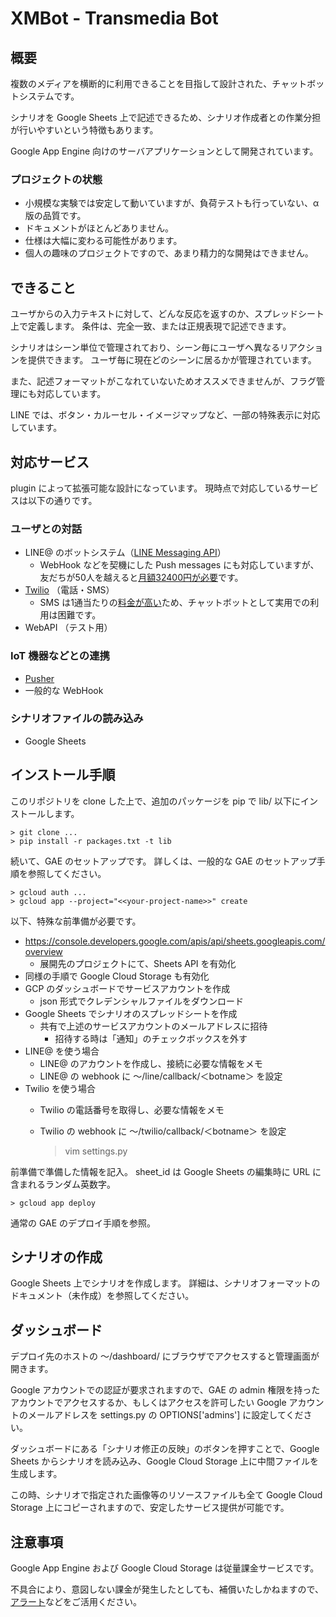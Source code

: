 # XMBot - Transmedia Bot

## 概要

複数のメディアを横断的に利用できることを目指して設計された、チャットボットシステムです。

シナリオを Google Sheets 上で記述できるため、シナリオ作成者との作業分担が行いやすいという特徴もあります。

Google App Engine 向けのサーバアプリケーションとして開発されています。

### プロジェクトの状態

- 小規模な実験では安定して動いていますが、負荷テストも行っていない、α版の品質です。
- ドキュメントがほとんどありません。
- 仕様は大幅に変わる可能性があります。
- 個人の趣味のプロジェクトですので、あまり精力的な開発はできません。

## できること

ユーザからの入力テキストに対して、どんな反応を返すのか、スプレッドシート上で定義します。
条件は、完全一致、または正規表現で記述できます。

シナリオはシーン単位で管理されており、シーン毎にユーザへ異なるリアクションを提供できます。
ユーザ毎に現在どのシーンに居るかが管理されています。

また、記述フォーマットがこなれていないためオススメできませんが、フラグ管理にも対応しています。

LINE では、ボタン・カルーセル・イメージマップなど、一部の特殊表示に対応しています。

## 対応サービス

plugin によって拡張可能な設計になっています。
現時点で対応しているサービスは以下の通りです。

### ユーザとの対話

- LINE@ のボットシステム（[LINE Messaging API](https://developers.line.me/ja/services/messaging-api/)）
  - WebHook などを契機にした Push messages にも対応していますが、友だちが50人を越えると[月額32400円が必要](https://at.line.me/jp/plan)です。
- [Twilio](https://twilio.kddi-web.com/) （電話・SMS）
  - SMS は1通当たりの[料金が高い](https://twilio.kddi-web.com/price/)ため、チャットボットとして実用での利用は困難です。
- WebAPI （テスト用）

### IoT 機器などとの連携

- [Pusher](https://pusher.com/)
- 一般的な WebHook

### シナリオファイルの読み込み

- Google Sheets

## インストール手順

このリポジトリを clone した上で、追加のパッケージを pip で lib/ 以下にインストールします。

    > git clone ...
    > pip install -r packages.txt -t lib

続いて、GAE のセットアップです。
詳しくは、一般的な GAE のセットアップ手順を参照してください。

    > gcloud auth ...
    > gcloud app --project="<<your-project-name>>" create

以下、特殊な前準備が必要です。

- https://console.developers.google.com/apis/api/sheets.googleapis.com/overview
  - 展開先のプロジェクトにて、Sheets API を有効化
- 同様の手順で Google Cloud Storage も有効化
- GCP のダッシュボードでサービスアカウントを作成
  - json 形式でクレデンシャルファイルをダウンロード
- Google Sheets でシナリオのスプレッドシートを作成
  - 共有で上述のサービスアカウントのメールアドレスに招待
    - 招待する時は「通知」のチェックボックスを外す
- LINE@ を使う場合
  - LINE@ のアカウントを作成し、接続に必要な情報をメモ
  - LINE@ の webhook に 〜/line/callback/＜botname＞ を設定
- Twilio を使う場合
  - Twilio の電話番号を取得し、必要な情報をメモ
  - Twilio の webhook に 〜/twilio/callback/＜botname＞ を設定


    > vim settings.py

前準備で準備した情報を記入。
sheet_id は Google Sheets の編集時に URL に含まれるランダム英数字。

    > gcloud app deploy

通常の GAE のデプロイ手順を参照。

## シナリオの作成

Google Sheets 上でシナリオを作成します。
詳細は、シナリオフォーマットのドキュメント（未作成）を参照してください。

## ダッシュボード

デプロイ先のホストの 〜/dashboard/ にブラウザでアクセスすると管理画面が開きます。

Google アカウントでの認証が要求されますので、GAE の admin 権限を持ったアカウントでアクセスするか、もしくはアクセスを許可したい Google アカウントのメールアドレスを settings.py の OPTIONS['admins'] に設定してください。

ダッシュボードにある「シナリオ修正の反映」のボタンを押すことで、Google Sheets からシナリオを読み込み、Google Cloud Storage 上に中間ファイルを生成します。

この時、シナリオで指定された画像等のリソースファイルも全て Google Cloud Storage 上にコピーされますので、安定したサービス提供が可能です。

## 注意事項

Google App Engine および Google Cloud Storage は従量課金サービスです。

不具合により、意図しない課金が発生したとしても、補償いたしかねますので、[アラート](https://cloud.google.com/billing/docs/how-to/budgets?hl=ja&ref_topic=6288636&visit_id=1-636539550464473783-319035179&rd=1)などをご活用ください。
